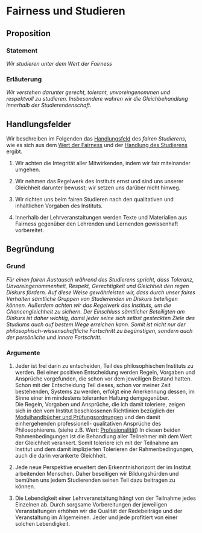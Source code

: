 <!---
   NAME - The NAME of this project is:
ethos

  FILE - The FILENAME of the current file is:
/v1a4.md

  CREATION - This project was CREATED on:
2017-01-28-16:15:00 UTC

  MODIFICATION - This project was last MODIFIED on:
2017-01-28-16:15:00 UTC

  VERSION - The current VERSION of this project is:
<git-commit-hash>-2017-01-28-16:15:00 UTC

  CREATOR(S) - This project was CREATED by:
Michael Czechowski, Martin Maga

  CONTACT - You can CONTACT the creator(s) or developer(s) of this project at:
E-Mail: mail@martinmaga.de

  COPYRIGHT - The COPYRIGHT holder of this project is:
COPYRIGHT (c) 2016 Martin Maga

  LICENSE - This project is LICENSED under the following license:
Martin Maga 2016 CC BY-SA 4.0 https://creativecommons.org

  SUBFILE – This is a SUBFILE! For more INFORMATION on this project go to:
/README.md
--->

# Fairness und Studieren
## Proposition
### Statement
*Wir studieren unter dem Wert der Fairness*

### Erläuterung
*Wir verstehen darunter gerecht, tolerant, unvoreingenommen und respektvoll zu studieren. Insbesondere wahren wir die Gleichbehandlung innerhalb der Studierendenschaft.*

## Handlungsfelder
Wir beschreiben im Folgenden das [Handlungsfeld](../synopsis/overview.md) des *fairen Studierens*, wie es sich aus dem [Wert der Fairness](../values/v1_fairness.md) und der [Handlung des Studierens](../actions/a4_study.md) ergibt.

1. Wir achten die Integrität aller Mitwirkenden, indem wir fair miteinander umgehen.

2. Wir nehmen das Regelwerk des Instituts ernst und sind uns unserer Gleichheit darunter bewusst; wir setzen uns darüber nicht hinweg.

3. Wir richten uns beim fairen Studieren nach den qualitativen und inhaltlichen Vorgaben des Instituts.

4. Innerhalb der Lehrveranstaltungen werden Texte und Materialien aus Fairness gegenüber den Lehrenden und Lernenden gewissenhaft vorbereitet.

## Begründung
### Grund

*Für einen fairen Austausch während des Studierens spricht, dass Toleranz, Unvoreingenommenheit, Respekt, Gerechtigkeit und Gleichheit den regen Diskurs fördern. Auf diese Weise gewährleisten wir, dass durch unser faires Verhalten sämtliche Gruppen von Studierenden im Diskurs beteiligen können. Außerdem achten wir das Regelwerk des Instituts, um die Chancengleichheit zu sichern. Der Einschluss sämtlicher Beteiligten am Diskurs ist daher wichtig, damit jeder seine sich selbst gesteckten Ziele des Studiums auch auf bestem Wege erreichen kann. Somit ist nicht nur der philosophisch-wissenschaftliche Fortschritt zu begünstigen, sondern auch der persönliche und innere Fortschritt.*

### Argumente
1. Jeder ist frei darin zu entscheiden, Teil des philosophischen Instituts zu werden. Bei einer positiven Entscheidung werden Regeln, Vorgaben und Ansprüche vorgefunden, die schon vor dem jeweiligen Bestand hatten. Schon mit der Entscheidung Teil dieses, schon vor meiner Zeit bestehenden, Systems zu werden, erfolgt eine Anerkennung dessen, im Sinne einer im mindestens toleranten Haltung demgegenüber.   
Die Regeln, Vorgaben und Ansprüche, die ich damit toleriere, zeigen sich in den vom Institut beschlossenen Richtlinien bezüglich der [Modulhandbücher und Prüfungsordnungen](http://www.uni-stuttgart.de/bologna/modulhandbuecher/index.html) und den damit einhergehenden professionell- qualitativen Ansprüche des Philosophierens. (siehe z.B. Wert: [Profesionalität](../contents/values/v5_professionality.md))
In diesen beiden Rahmenbedingungen ist die Behandlung aller Teilnehmer mit dem Wert der Gleichheit verankert. Somit toleriere ich mit der Teilnahme am Institut und dem damit implizierten Tolerieren der Rahmenbedingungen, auch die darin verankerte Gleichheit.

2. Jede neue Perspektive erweitert den Erkenntnishorizont der im Institut arbeitenden Menschen. Daher beseitigen wir Bildungshürden und bemühen uns jedem Studierenden seinen Teil dazu beitragen zu können.

3. Die Lebendigkeit einer Lehrveranstaltung hängt von der Teilnahme jedes Einzelnen ab. Durch sorgsame Vorbereitungen der jeweiligen Veranstaltungen erhöhen wir die Qualität der Redebeiträge und der Veranstaltung im Allgemeinen. Jeder und jede profitiert von einer solchen Lebendigkeit.
